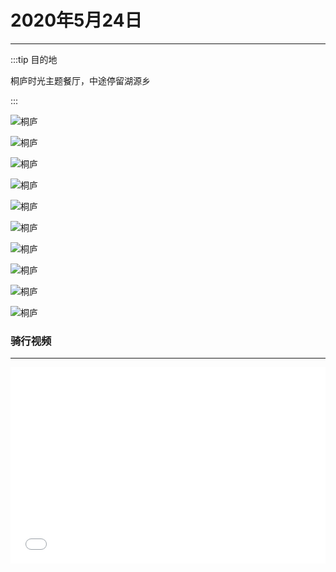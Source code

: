# 2020年5月24日
---

:::tip 目的地

桐庐时光主题餐厅，中途停留湖源乡

:::

![桐庐](/images/524_001.jpg)

![桐庐](/images/524_002.jpg)

![桐庐](/images/524_003.jpg)

![桐庐](/images/524_004.jpg)

![桐庐](/images/524_005.jpg)

![桐庐](/images/524_006.jpg)

![桐庐](/images/524_007.jpg)

![桐庐](/images/524_008.jpg)

![桐庐](/images/524_009.jpg)

![桐庐](/images/524_010.jpg)

### 骑行视频
---

<div style="position: relative; padding-bottom: 56.25%; padding-top: 30px; height: 0; overflow: hidden;">
    <iframe src="//player.bilibili.com/player.html?aid=840750076&bvid=BV1t54y1D7cf&cid=194785818&page=1" scrolling="no"
        border="0" frameborder="no" framespacing="0" allowfullscreen="true" style="position: absolute; top:0; left: 0;
        width: 100%; height: 100%;">
    </iframe>
</div>